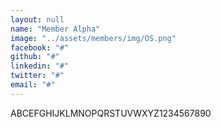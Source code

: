```yaml
---
layout: null
name: "Member Alpha"
image: "../assets/members/img/OS.png"
facebook: "#"
github: "#"
linkedin: "#"
twitter: "#"
email: "#" 
---
```

<!-- Please try to keep your description within 50-60 charachters -->
ABCEFGHIJKLMNOPQRSTUVWXYZ1234567890